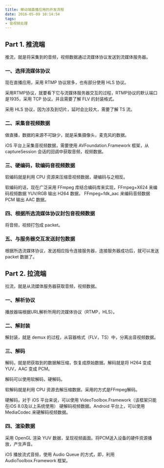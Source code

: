 ```yaml
---
title: 移动端直播应用的开发流程
date: 2016-05-09 10:14:54
tags:
- 音视频处理
---
```


## Part 1. 推流端

推流，就是将采集到的音频，视频数据通过流媒体协议发送到流媒体服务器。

### 一、选择流媒体协议

现在直播应用，采用 RTMP 协议居多，也有部分使用 HLS 协议。

采用RTMP协议，就要看下它与流媒体服务器交互的过程，RTMP协议的默认端口是1935，采用 TCP 协议。并且需要了解 FLV 的封装格式。

采用 HLS 协议，因为涉及到切片，延时会比较大，需要了解 TS 流。

<!-- more -->

### 二、采集音视频数据

做直播，数据的来源不可缺少，就是采集摄像头，麦克风的数据。

iOS 平台上采集音视频数据，需要使用 AVFoundation.Framework 框架，从 captureSession 会话的回调中获取音频，视频数据。

### 三、硬编码，软编码音视频数据

软编码就是利用 CPU 资源来压缩音视频数据，硬编码与之相反。

软编码的话，现在广泛采用 FFmpeg 库结合编码库来实现，FFmpeg+X624 来编码视频数据 YUV/RGB 输出 H264 数据，
FFmpeg+fdk_aac 来编码音频数据 PCM 输出 AAC 数据。

### 四、根据所选流媒体协议封包音视频数据

将音频，视频打包成 packet。

### 五、与服务器交互发送封包数据

根据所选流媒体协议，发送相应指令连接服务器，连接服务器成功后，就可以发送 packet 数据了。


## Part 2. 拉流端

拉流，就是从流媒体服务器获取音频，视频数据。

### 一、解析协议

播放器端根据URL解析所用的流媒体协议（RTMP，HLS）。

### 二、解封装

解封装，就是 demux 的过程，从容器格式（FLV，TS）中，分离出音视频数据。

### 三、解码

解码，就是把获取到的数据解压缩，恢复成原始数据。解码就是将 H264 变成 YUV，AAC 变成 PCM。

解码可以使用软解码，硬解码。

软解码就是利用 CPU 资源去解压缩数据，采用的方式是FFmpeg解码。

硬解码，对于 iOS 平台来说，可以使用 VideoToolbox.Framework（该框架只能在iOS 8.0及以上系统使用）
硬解码视频数据。Android 平台上，可以使用 MediaCodec 来硬解码视频数据。

### 四、渲染数据

采用 OpenGL 渲染 YUV 数据，呈现视频画面。将PCM送入设备的硬件资源播放，产生声音。

iOS 播放流式音频，使用 Audio Queue 的方式，即，利用 AudioToolbox.Framework 框架。


